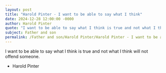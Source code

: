```yaml
---
layout: post
title: "Harold Pinter - I want to be able to say what I think"
date: 2024-12-28 12:00:00 -0000
author: Harold Pinter
quote: "I want to be able to say what I think is true and not what I think will not offend someone."
subject: Father and son
permalink: /Father and son/Harold Pinter/Harold Pinter - I want to be able to say what I think
---
```


I want to be able to say what I think is true and not what I think will not offend someone.

- Harold Pinter
